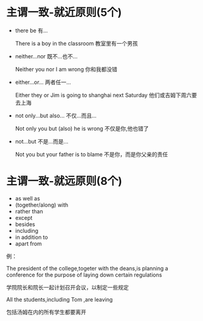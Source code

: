 # 主谓一致-就近原则(5个)

+ there be    有...

  There is a boy in the classroom   教室里有一个男孩

+ neither...nor  既不...也不...

  Neither you nor I am wrong  你和我都没错

+ either...or...  两者任一...

  Either they or Jim is going to shanghai next Saturday  他们或吉姆下周六要去上海

+ not only...but also...  不仅...而且...

  Not only you but (also) he is wrong 不仅是你,他也错了

+ not...but  不是...而是...

  Not you but your father is to blame 不是你，而是你父亲的责任

# 主谓一致-就远原则(8个)

+ as well as
+ (together/along) with
+ rather than
+ except
+ besides
+ including
+ in addition to
+  apart from 

例：

The president of the college,togeter with the deans,is planning a conference for the purpose of laying down certain regulations

学院院长和院长一起计划召开会议，以制定一些规定

All the students,including Tom ,are leaving

包括汤姆在内的所有学生都要离开
